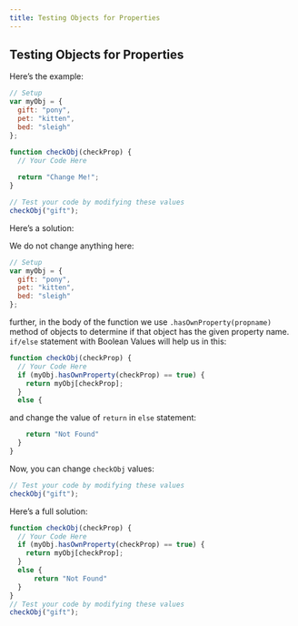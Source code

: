 ```yaml
---
title: Testing Objects for Properties
---
```

## Testing Objects for Properties

<!-- The article goes here, in GitHub-flavored Markdown. Feel free to add YouTube videos, images, and CodePen/JSBin embeds  -->

Here’s the example:

```javascript
// Setup
var myObj = {
  gift: "pony",
  pet: "kitten",
  bed: "sleigh"
};

function checkObj(checkProp) {
  // Your Code Here
  
  return "Change Me!";
}

// Test your code by modifying these values
checkObj("gift");
```

Here’s a solution:

We do not change anything here:
```javascript
// Setup
var myObj = {
  gift: "pony",
  pet: "kitten",
  bed: "sleigh"
};
```
further, in the body of the function we use `.hasOwnProperty(propname)` method of objects to determine if that object has the given property name. `if/else` statement with Boolean Values will help us in this:

```javascript
function checkObj(checkProp) {
  // Your Code Here
  if (myObj.hasOwnProperty(checkProp) == true) {
    return myObj[checkProp];
  }
  else {
 ```
 
 and change the value of `return` in `else` statement:
 
```javascript 
    return "Not Found"
  }
}
```

Now, you can change `checkObj` values:

```javascript
// Test your code by modifying these values
checkObj("gift");
```

Here’s a full solution:

```javascript
function checkObj(checkProp) {
  // Your Code Here
  if (myObj.hasOwnProperty(checkProp) == true) {
    return myObj[checkProp];
  }
  else {
      return "Not Found"
  }
}
// Test your code by modifying these values
checkObj("gift");
```
